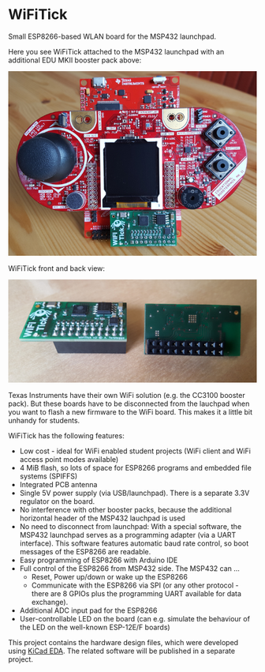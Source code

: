 # WiFiTick
Small ESP8266-based WLAN board for the MSP432 launchpad.

Here you see WiFiTick attached to the MSP432 launchpad with an
additional EDU MKII booster pack above:

![WiFiTick picture 1](images/WiFiTick_installed.png)

WiFiTick front and back view:

![WiFiTick picture 2](images/WiFiTick_front_back.png)

Texas Instruments have their own WiFi solution (e.g. the CC3100 booster pack).
But these boards have to be disconnected from the lauchpad when you want to 
flash a new firmware to the WiFi board. This makes it a little bit unhandy for
students.

WiFiTick has the following features:

* Low cost - ideal for WiFi enabled student projects
  (WiFi client and WiFi access point modes available)
* 4 MiB flash, so lots of space for ESP8266 programs and
  embedded file systems (SPIFFS) 
* Integrated PCB antenna
* Single 5V power supply (via USB/launchpad). There is a separate
  3.3V regulator on the board.
* No interference with other booster packs, because the additional 
  horizontal header of the MSP432 lauchpad is used
* No need to disconnect from launchpad: With a special software, the MSP432
  launchpad serves as a programming adapter (via a UART interface). This
  software features automatic baud rate control, so boot messages of the
  ESP8266 are readable.
* Easy programming of ESP8266 with Arduino IDE
* Full control of the ESP8266 from MSP432 side. The MSP432 can ...
    * Reset, Power up/down or wake up the ESP8266
    * Communicate with the ESP8266 via SPI (or any other protocol -
      there are 8 GPIOs plus the programming UART available for
      data exchange).
* Additional ADC input pad for the ESP8266
* User-controllable LED on the board (can e.g. simulate the behaviour of the
  LED on the well-known ESP-12E/F boards)

This project contains the hardware design files, which were developed
using [KiCad EDA](http://kicad-pcb.org/). The related software will be
published in a separate project.

